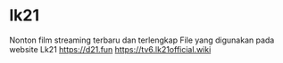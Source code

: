 # lk21
Nonton film streaming terbaru dan terlengkap
File yang digunakan pada website Lk21 https://d21.fun
https://tv6.lk21official.wiki
